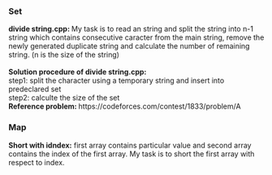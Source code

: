 <h3>Set</h3>
<b>divide string.cpp: </b>My task is to read an string and split the string into n-1 string which contains consecutive caracter from the main string, remove the newly generated duplicate string and calculate the number of remaining string. (n is the size of the string) <br><br>
<b>Solution procedure of divide string.cpp: </b><br>
step1: split the character using a temporary string and insert into predeclared set<br>
step2: calculte the size of the set<br>
<b>Reference problem: </b>https://codeforces.com/contest/1833/problem/A
<h3>Map</h3>
<b>Short with idndex:</b> first array contains particular value and second array contains the index of the first array. My task is to short the first array with respect to index. 
